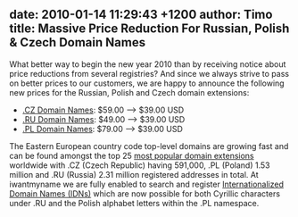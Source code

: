 date: 2010-01-14 11:29:43 +1200
author: Timo
title: Massive Price Reduction For Russian, Polish & Czech Domain Names
----

What better way to begin the new year 2010 than by receiving notice about price reductions from several registries? And since we always strive to pass on better prices to our customers, we are happy to announce the following new prices for the Russian, Polish and Czech domain extensions:

*   [.CZ Domain Names](https://iwantmyname.com/domains/cz-domain-name-registration-for-czech-republic): $59.00 --&gt; $39.00 USD
*   [.RU Domain Names](https://iwantmyname.com/domains/ru-russian-domain-name-registration-for-russian-federation): $49.00 --&gt; $39.00 USD
*   [.PL Domain Names](https://iwantmyname.com/domains/pl-polish-domain-name-registration-for-poland): $79.00 --&gt; $39.00 USD

The Eastern European country code top-level domains are growing fast and can be found amongst the top 25 [most popular domain extensions](https://iwantmyname.com/blog/2009/10/country-code-top-level-domain-cctld-ranking-numbers-statistics.html) worldwide with .CZ (Czech Republic) having 591,000, .PL (Poland) 1.53 million and .RU (Russia) 2.31 million registered addresses in total. At iwantmyname we are fully enabled to search and register [Internationalized Domain Names (IDNs)](https://iwantmyname.com/idns/search-register-internationalised-domain-names) which are now possible for both Cyrillic characters under .RU and the Polish alphabet letters within the .PL namespace.
